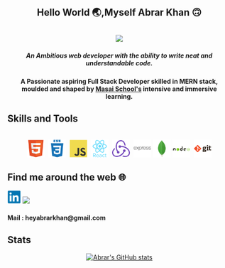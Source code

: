 <div align='center'>
 <h2>Hello World 🌏,Myself Abrar Khan 🙃<h2/>
</div>

<div align='center'>
<img src='http://digitalmarketingdeal.com/blog/wp-content/uploads/2019/01/BH_E1-Garver.jpg' width='600px' />
</div>

<div align='center'>
<h5>An Ambitious web developer with the ability to write neat and understandable code.</h5>
<div/>

<div>
<h4>A Passionate aspiring Full Stack Developer skilled in MERN stack, moulded and shaped by  <a href='https://www.masaischool.com/'>Masai School's</a> intensive and 
immersive learning.</h4>
</div>


<div align='left' id='badges'>
<h2>Skills and Tools</h2>
</div>
<br/>
<div>
  <img src="https://github.com/devicons/devicon/blob/master/icons/html5/html5-original.svg" title="HTML5" alt="HTML" width="40" height="40"/>&nbsp;
  <img src="https://github.com/devicons/devicon/blob/master/icons/css3/css3-plain-wordmark.svg"  title="CSS3" alt="CSS" width="40" height="40"/>&nbsp;
    <img src="https://github.com/devicons/devicon/blob/master/icons/javascript/javascript-original.svg" title="JavaScript" alt="JavaScript" width="40"             height="40"/>&nbsp;
  <img src="https://github.com/devicons/devicon/blob/master/icons/react/react-original-wordmark.svg" title="React" alt="React" width="40" height="40"/>&nbsp;
  <img src="https://github.com/devicons/devicon/blob/master/icons/redux/redux-original.svg" title="Redux" alt="Redux " width="40" height="40"/>&nbsp;
  <img src="https://raw.githubusercontent.com/devicons/devicon/1119b9f84c0290e0f0b38982099a2bd027a48bf1/icons/express/express-original-wordmark.svg" title="Express" **alt="Express" width="40" height="40"/> 
  <img src="https://raw.githubusercontent.com/devicons/devicon/1119b9f84c0290e0f0b38982099a2bd027a48bf1/icons/mongodb/mongodb-original.svg" title="Mongodb" **alt="Git" width="40" height="40"/> 
  <img src="https://github.com/devicons/devicon/blob/master/icons/nodejs/nodejs-original-wordmark.svg" title="NodeJS" alt="NodeJS" width="40" height="40"/>&nbsp;
  <img src="https://github.com/devicons/devicon/blob/master/icons/git/git-original-wordmark.svg" title="Git" **alt="Git" width="40" height="40"/> 
</div>

<div align='left'>
<h2>Find me around the web 🌐</h2>
<a href='https://www.linkedin.com/in/abrar-khan-b67333230' target='_blank'><img width='30px' src='https://raw.githubusercontent.com/devicons/devicon/1119b9f84c0290e0f0b38982099a2bd027a48bf1/icons/linkedin/linkedin-original.svg'/></a>
<a href='https://heyabrar.github.io/' target='_blank'><img width='30px' src='https://png.pngtree.com/png-vector/20190403/ourlarge/pngtree-vector-portfolio-icon-png-image_908476.jpg'/></a>
<h4>Mail : heyabrarkhan@gmail.com</h4>
</div>

<div align='left'>
  <h2>Stats</h2>
</div>



[![Abrar's GitHub stats](https://github-readme-stats.vercel.app/api?username=heyabrar)](https://github.com/heyabrar/github-readme-stats)

